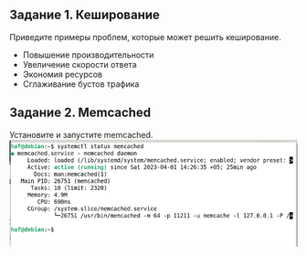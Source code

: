 ## Задание 1. Кеширование
Приведите примеры проблем, которые может решить кеширование.

* Повышение производительности
* Увеличение скорости ответа
* Экономия ресурсов
* Сглаживание бустов трафика

## Задание 2. Memcached
Установите и запустите memcached.
<img src="https://github.com/ya-haf/11.2.-Redis-memcached-/blob/main/img/memcache.png?raw=true">


